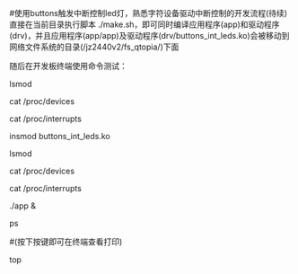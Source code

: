 #使用buttons触发中断控制led灯，熟悉字符设备驱动中断控制的开发流程(待续)
直接在当前目录执行脚本 ./make.sh，即可同时编译应用程序(app)和驱动程序(drv)，并且应用程序(app/app)及驱动程序(drv/buttons_int_leds.ko)会被移动到网络文件系统的目录(/jz2440v2/fs_qtopia/)下面

随后在开发板终端使用命令测试：

lsmod

cat /proc/devices

cat /proc/interrupts

insmod buttons_int_leds.ko

lsmod

cat /proc/devices

cat /proc/interrupts

./app &

ps

#(按下按键即可在终端查看打印)

top
